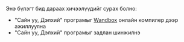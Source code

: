 Энэ бүлэгт бид дараах хичээлүүдийг сурах болно:
- "Cайн уу, Дэлхий" програмыг [Wandbox](wandbox.org) онлайн компилер дээр ажиллуулна
- "Cайн уу, Дэлхий" програмыг задлан шинжилнэ
